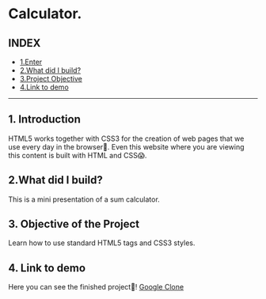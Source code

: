 # Calculator.

## **INDEX**
* [1.Enter](#)
* [2.What did I build?](#)
* [3.Project Objective](#)
* [4.Link to demo](#)


****

## 1. Introduction
HTML5 works together with CSS3 for the creation of web pages that we use every day in the browser🤝. Even this website where you are viewing this content is built with HTML and CSS😱.

## 2.What did I build?
This is a mini presentation of a sum calculator.

## 3. Objective of the Project
Learn how to use standard HTML5 tags and CSS3 styles.

## 4. Link to demo
Here you can see the finished project💚! [Google Clone](https://googlecloeve.netlify.app)


